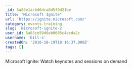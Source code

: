 ```yaml
---
_id: 5a88e1acbd6dca0d5f0d21be
title: "Microsoft Ignite"
url: 'https://ignite.microsoft.com/'
category: events-training
slug: 'microsoft-ignite-2'
user_id: 5a83ce59d6eb0005c4ecda2c
username: 'bill-s'
createdOn: '2016-10-19T18:16:37.000Z'
tags: []
---
```


Microsoft Ignite: Watch keynotes and sessions on demand
